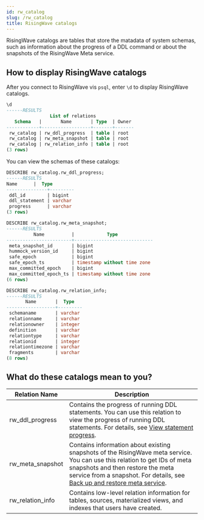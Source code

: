 ```yaml
---
id: rw_catalog
slug: /rw_catalog
title: RisingWave catalogs
---
```


RisingWave catalogs are tables that store the matadata of system schemas, such as information about the progress of a DDL command or about the snapshots of the RisingWave Meta service.

## How to display RisingWave catalogs

After you connect to RisingWave vis `psql`, enter `\d` to display RisingWave catalogs.

```sql
\d
------RESULTS
                List of relations
   Schema   |       Name       | Type  | Owner 
------------+------------------+-------+-------
 rw_catalog | rw_ddl_progress  | table | root
 rw_catalog | rw_meta_snapshot | table | root
 rw_catalog | rw_relation_info | table | root
(3 rows)
```

You can view the schemas of these catalogs:

```sql
DESCRIBE rw_catalog.rw_ddl_progress;
------RESULTS
Name      |  Type   
---------------+---------
 ddl_id        | bigint
 ddl_statement | varchar
 progress      | varchar
(3 rows)
```

```sql
DESCRIBE rw_catalog.rw_meta_snapshot;
------RESULTS
          Name          |            Type
------------------------+-----------------------------
 meta_snapshot_id       | bigint
 hummock_version_id     | bigint
 safe_epoch             | bigint
 safe_epoch_ts          | timestamp without time zone
 max_committed_epoch    | bigint
 max_committed_epoch_ts | timestamp without time zone
(6 rows)
```

```sql
DESCRIBE rw_catalog.rw_relation_info;
------RESULTS
       Name       |  Type   
------------------+---------
 schemaname       | varchar
 relationname     | varchar
 relationowner    | integer
 definition       | varchar
 relationtype     | varchar
 relationid       | integer
 relationtimezone | varchar
 fragments        | varchar
(8 rows)
```

## What do these catalogs mean to you?

|Relation Name | Description|
|---|---|
|rw_ddl_progress| Contains the progress of running DDL statements. You can use this relation to view the progress of running DDL statements. For details, see [View statement progress](/manage/view-statement-progress.md).|
|rw_meta_snapshot| Contains information about existing snapshots of the RisingWave meta service. You can use this relation to get IDs of meta snapshots and then restore the meta service from a snapshot. For details, see [Back up and restore meta service](/manage/meta-backup.md). |
|rw_relation_info| Contains low-level relation information for tables, sources, materialized views, and indexes that users have created. |
